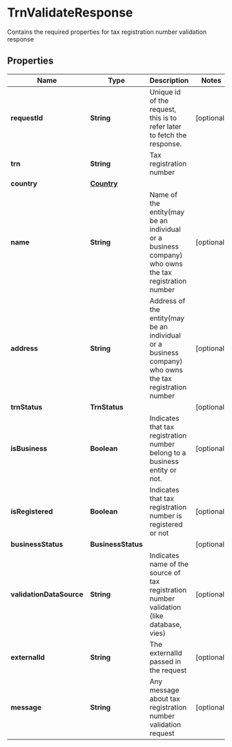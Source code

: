 

# TrnValidateResponse

Contains the required properties for tax registration number validation response

## Properties

| Name | Type | Description | Notes |
|------------ | ------------- | ------------- | -------------|
|**requestId** | **String** | Unique id of the request, this is to refer later to fetch the response. |  [optional] |
|**trn** | **String** | Tax registration number |  |
|**country** | [**Country**](Country.md) |  |  |
|**name** | **String** | Name of the entity(may be an individual or a business company) who owns the tax registration number |  [optional] |
|**address** | **String** | Address of the entity(may be an individual or a business company) who owns the tax registration number |  [optional] |
|**trnStatus** | **TrnStatus** |  |  [optional] |
|**isBusiness** | **Boolean** | Indicates that tax registration number belong to a business entity or not. |  [optional] |
|**isRegistered** | **Boolean** | Indicates that tax registration number is registered or not |  [optional] |
|**businessStatus** | **BusinessStatus** |  |  [optional] |
|**validationDataSource** | **String** | Indicates name of the source of tax registration number validation (like database, vies) |  [optional] |
|**externalId** | **String** | The externalId passed in the request |  [optional] |
|**message** | **String** | Any message about tax registration number validation request |  [optional] |



